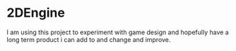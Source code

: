 # 2DEngine

I am using this project to experiment with game design and hopefully have a long term product i can add to and change and improve.
